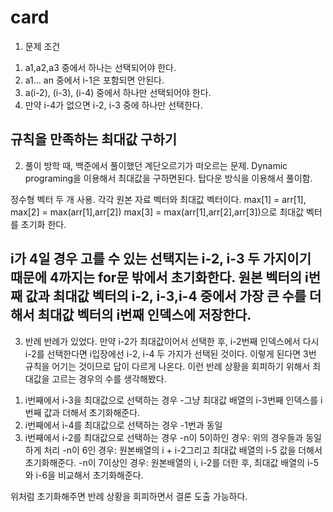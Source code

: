 # card

1. 문제 조건
 1) a1,a2,a3 중에서 하나는 선택되어야 한다.
 2) a1... an 중에서 i-1은 포함되면 안된다.
 3) a(i-2), (i-3), (i-4) 중에서 하나만 선택되어야 한다.
 4) 만약 i-4가 없으면 i-2, i-3 중에 하나만 선택한다.
 
 규칙을 만족하는 최대값 구하기
---
2. 풀이
 방학 때, 백준에서 풀이했던 계단오르기가 떠오르는 문제. Dynamic programing을 이용해서 최대값을 구하면된다. 탑다운 방식을 이용해서 풀이함.

 정수형 벡터 두 개 사용. 각각 원본 자료 벡터와 최대값 벡터이다.
 max[1] = arr[1], max[2] = max(arr[1],arr[2]) max[3] = max(arr[1],arr[2],arr[3])으로 최대값 벡터를 초기화 한다.

 i가 4일 경우 고를 수 있는 선택지는 i-2, i-3 두 가지이기 때문에 4까지는 for문 밖에서 초기화한다.
 원본 벡터의 i번째 값과 최대값 벡터의 i-2, i-3,i-4 중에서 가장 큰 수를 더해서 최대값 벡터의 i번째 인덱스에 저장한다.
---
3. 반례
 반례가 있었다. 만약 i-2가 최대값이어서 선택한 후, i-2번째 인덱스에서 다시 i-2를 선택한다면 i입장에선 i-2, i-4 두 가지가 선택된 것이다. 이렇게 된다면 3번 규칙을 어기는 것이므로 답이 다르게 나온다.
 이런 반례 상황을 회피하기 위해서 최대값을 고르는 경우의 수를 생각해봤다.
 1) i번째에서 i-3을 최대값으로 선택하는 경우
    -그냥 최대값 배열의 i-3번째 인덱스를 i번째 값과 더해서 초기화해준다.
 2) i번째에서 i-4를 최대값으로 선택하는 경우
    -1번과 동일
 3) i번째에서 i-2를 최대값으로 선택하는 경우
    -n이 5이하인 경우: 위의 경우들과 동일하게 처리
    -n이 6인 경우: 원본배열의 i + i-2그리고 최대값 배열의 i-5 값을 더해서 초기화해준다.
    -n이 7이상인 경우: 원본배열의 i, i-2를 더한 후, 최대값 배열의 i-5와 i-6을 비교해서 초기화해준다.

위처럼 초기화해주면 반례 상황을 회피하면서 결론 도출 가능하다.

